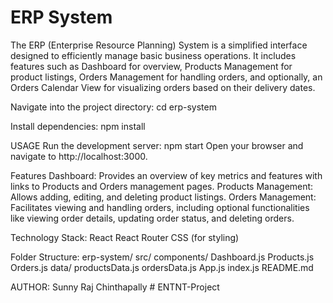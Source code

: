 # ERP System

The ERP (Enterprise Resource Planning) System is a simplified interface designed to efficiently manage basic business operations. It includes features such as Dashboard for overview, Products Management for product listings, Orders Management for handling orders, and optionally, an Orders Calendar View for visualizing orders based on their delivery dates.

Navigate into the project directory: cd erp-system

Install dependencies: npm install

USAGE
Run the development server: npm start
Open your browser and navigate to http://localhost:3000.

Features
Dashboard: Provides an overview of key metrics and features with links to Products and Orders management pages.
Products Management: Allows adding, editing, and deleting product listings.
Orders Management: Facilitates viewing and handling orders, including optional functionalities like viewing order details, updating order status, and deleting orders.

Technology Stack:
React
React Router
CSS (for styling)

Folder Structure:
erp-system/
  src/
    components/
      Dashboard.js
      Products.js
      Orders.js
    data/
      productsData.js
      ordersData.js
    App.js
    index.js
  README.md

  AUTHOR: Sunny Raj Chinthapally
#   E N T N T - P r o j e c t  
 